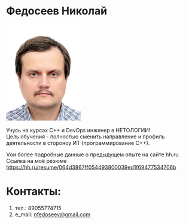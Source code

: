 # Федосеев Николай

<img src="image.png" alt="drawing" width="200"/>

Учусь на курсах С++ и DevOps инженер в НЕТОЛОГИИ!<br>
Цель обучения - полностью сменить направление и профиль деятельности в стороноу ИТ (программирование С++).<br>

Vои более подробные данные о предыдущем опыте на сайте hh.ru. <br>
Ссылка на моё резюме https://hh.ru/resume/064d3867ff054493800039ed1f69477534706b<br>

# Контакты:
1. тел.: 89055774715
2. e_mail: nfedoseev@gmail.com
